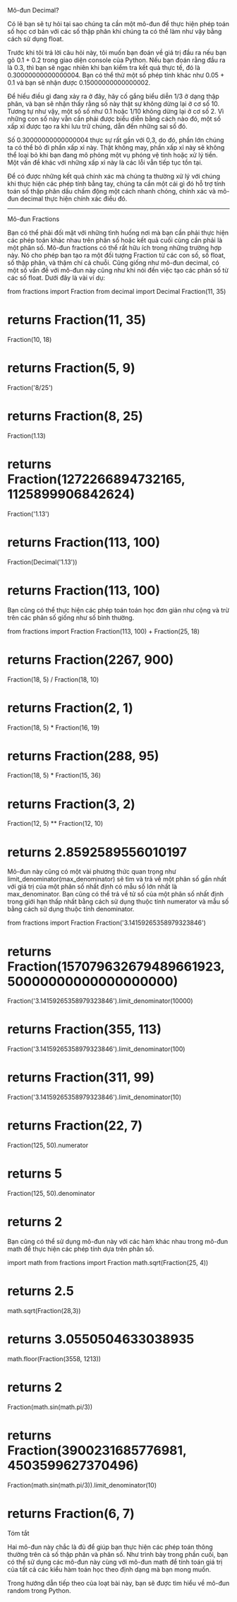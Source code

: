 Mô-đun Decimal?<br/>

Có lẽ bạn sẽ tự hỏi tại sao chúng ta cần một mô-đun để thực hiện phép toán số học cơ bản với các số thập phân khi chúng ta có thể làm như vậy bằng cách sử dụng float.<br/>

Trước khi tôi trả lời câu hỏi này, tôi muốn bạn đoán về giá trị đầu ra nếu bạn gõ 0.1 + 0.2 trong giao diện console của Python. Nếu bạn đoán rằng đầu ra là 0.3, thì bạn sẽ ngạc nhiên khi bạn kiểm tra kết quả thực tế, đó là 0.30000000000000004. Bạn có thể thử một số phép tính khác như 0.05 + 0.1 và bạn sẽ nhận được 0.15000000000000002.<br/>

Để hiểu điều gì đang xảy ra ở đây, hãy cố gắng biểu diễn 1/3 ở dạng thập phân, và bạn sẽ nhận thấy rằng số này thật sự không dừng lại ở cơ số 10. Tương tự như vậy, một số số như 0.1 hoặc 1/10 không dừng lại ở cơ số 2. Vì những con số này vẫn cần phải được biểu diễn bằng cách nào đó, một số xấp xỉ được tạo ra khi lưu trữ chúng, dẫn đến những sai số đó.<br/>

Số 0.30000000000000004 thực sự rất gần với 0,3, do đó, phần lớn chúng ta có thể bỏ đi phần xấp xỉ này. Thật không may, phần xấp xỉ này sẽ không thể loại bỏ khi bạn đang mô phỏng một vụ phóng vệ tinh hoặc xử lý tiền. Một vấn đề khác với những xấp xỉ này là các lỗi vẫn tiếp tục tồn tại.<br/>

Để có được những kết quả chính xác mà chúng ta thường xử lý với chúng khi thực hiện các phép tính bằng tay, chúng ta cần một cái gì đó hỗ trợ tính toán số thập phân dấu chấm động một cách nhanh chóng, chính xác và mô-đun decimal thực hiện chính xác điều đó.<br/>

-----------------------------------------

Mô-đun Fractions

Bạn có thể phải đối mặt với những tình huống nơi mà bạn cần phải thực hiện các phép toán khác nhau trên phân số hoặc kết quả cuối cùng cần phải là một phân số. Mô-đun fractions có thể rất hữu ích trong những trường hợp này. Nó cho phép bạn tạo ra một đối tượng Fraction từ các con số, số float, số thập phân, và thậm chí cả chuỗi. Cũng giống như mô-đun decimal, có một số vấn đề với mô-đun này cũng như khi nói đến việc tạo các phân số từ các số float. Dưới đây là vài ví dụ:

from fractions import Fraction
from decimal import Decimal
Fraction(11, 35)
# returns Fraction(11, 35) 
Fraction(10, 18)
# returns Fraction(5, 9) 
Fraction('8/25')
# returns Fraction(8, 25) 
Fraction(1.13)
# returns Fraction(1272266894732165, 1125899906842624) 
Fraction('1.13')
# returns Fraction(113, 100) 
Fraction(Decimal('1.13'))
# returns Fraction(113, 100)
Bạn cũng có thể thực hiện các phép toán toán học đơn giản như cộng và trừ trên các phân số giống như số bình thường.

from fractions import Fraction
Fraction(113, 100) + Fraction(25, 18)
# returns Fraction(2267, 900) 
Fraction(18, 5) / Fraction(18, 10)
# returns Fraction(2, 1) 
Fraction(18, 5) * Fraction(16, 19)
# returns Fraction(288, 95) 
Fraction(18, 5) * Fraction(15, 36)
# returns Fraction(3, 2) 
Fraction(12, 5) ** Fraction(12, 10)
# returns 2.8592589556010197
Mô-đun này cũng có một vài phương thức quan trọng như limit_denominator(max_denominator) sẽ tìm và trả về một phân số gần nhất với giá trị của một phân số nhất định có mẫu số lớn nhất là max_denominator. Bạn cũng có thể trả về tử số của một phân số nhất định trong giới hạn thấp nhất bằng cách sử dụng thuộc tính numerator và mẫu số bằng cách sử dụng thuộc tính denominator.

from fractions import Fraction
Fraction('3.14159265358979323846')
# returns Fraction(157079632679489661923, 50000000000000000000) 
Fraction('3.14159265358979323846').limit_denominator(10000)
# returns Fraction(355, 113) 
Fraction('3.14159265358979323846').limit_denominator(100)
# returns Fraction(311, 99) 
Fraction('3.14159265358979323846').limit_denominator(10)
# returns Fraction(22, 7) 
Fraction(125, 50).numerator
# returns 5 
Fraction(125, 50).denominator
# returns 2
Bạn cũng có thể sử dụng mô-đun này với các hàm khác nhau trong mô-đun math để thực hiện các phép tính dựa trên phân số.

import math
from fractions import Fraction
math.sqrt(Fraction(25, 4))
# returns 2.5 
math.sqrt(Fraction(28,3))
# returns 3.0550504633038935 
math.floor(Fraction(3558, 1213))
# returns 2 
Fraction(math.sin(math.pi/3))
# returns Fraction(3900231685776981, 4503599627370496) 
Fraction(math.sin(math.pi/3)).limit_denominator(10)
# returns Fraction(6, 7)
Tóm tắt

Hai mô-đun này chắc là đủ để giúp bạn thực hiện các phép toán thông thường trên cả số thập phân và phân số. Như trình bày trong phần cuối, bạn có thể sử dụng các mô-đun này cùng với mô-đun math để tính toán giá trị của tất cả các kiểu hàm toán học theo định dạng mà bạn mong muốn.

Trong hướng dẫn tiếp theo của loạt bài này, bạn sẽ được tìm hiểu về mô-đun random trong Python.
